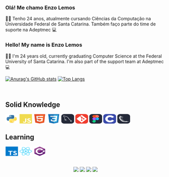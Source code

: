 ### Olá! Me chamo Enzo Lemos
<p>
  👱‍♂️ Tenho 24 anos, atualmente cursando Ciências da Computação na Universidade Federal de Santa Catarina. Também faço parte do time de suporte na Adeptmec 💻
</p>

### Hello! My name is Enzo Lemos
<p>
  👱‍♂️ I'm 24 years old, currently graduating Computer Science at the Federal University of Santa Catarina. I'm also part of the support team at Adeptmec 💻
</p>

[![Anurag's GitHub stats](https://github-readme-stats.vercel.app/api?username=enzolp2&show_icons=true&theme=codeSTACKr)](https://github.com/anuraghazra/github-readme-stats)
[![Top Langs](https://github-readme-stats.vercel.app/api/top-langs/?username=enzolp2&show_icons=true&theme=codeSTACKr)](https://github.com/anuraghazra/github-readme-stats)

<div style="display: inline_block"><br>
  <h2>Solid Knowledge</h2>
  <img align="center" alt="Rafa-Python" height="30" width="40" src="https://raw.githubusercontent.com/devicons/devicon/master/icons/python/python-original.svg">
  <img align="center" alt="Rafa-Js" height="30" width="40" src="https://raw.githubusercontent.com/devicons/devicon/master/icons/javascript/javascript-plain.svg">
  <img align="center" alt="Rafa-HTML" height="30" width="40" src="https://raw.githubusercontent.com/devicons/devicon/master/icons/html5/html5-original.svg">
  <img align="center" alt="Rafa-CSS" height="30" width="40" src="https://raw.githubusercontent.com/devicons/devicon/master/icons/css3/css3-original.svg">
  <img align="center" alt="Rafa-CSS" height="30" width="40" src="https://github.com/tandpfun/skill-icons/blob/main/icons/MySQL-Dark.svg">
  <img align="center" alt="Rafa-CSS" height="30" width="40" src="https://github.com/tandpfun/skill-icons/blob/main/icons/Git.svg">
  <img align="center" alt="Rafa-CSS" height="30" width="40" src="https://github.com/tandpfun/skill-icons/blob/main/icons/Figma-Dark.svg">
  <img align="center" alt="Rafa-CSS" height="30" width="40" src="https://github.com/tandpfun/skill-icons/blob/main/icons/C.svg">
  <img align="center" alt="Rafa-CSS" height="30" width="40" src="https://github.com/tandpfun/skill-icons/blob/main/icons/Flask-Dark.svg">
  
 
  <h2>Learning</h2>
  <img align="center" alt="Rafa-Ts" height="30" width="40" src="https://raw.githubusercontent.com/devicons/devicon/master/icons/typescript/typescript-plain.svg">
  <img align="center" alt="Rafa-React" height="30" width="40" src="https://raw.githubusercontent.com/devicons/devicon/master/icons/react/react-original.svg">
  <img align="center" alt="Rafa-Csharp" height="30" width="40" src="https://raw.githubusercontent.com/devicons/devicon/master/icons/csharp/csharp-original.svg">
</div><br>

<div align="center"><br>
  <a href="https://api.whatsapp.com/send?phone=5548988652987&text=Hello%20Enzo!" target="_blank"><img src="https://img.shields.io/badge/WhatsApp-25D366?style=for-the-badge&logo=whatsapp&logoColor=white" target="_blank"></a>
  <a href="https://instagram.com/enzolemos_" target="_blank"><img src="https://img.shields.io/badge/-Instagram-%23E4405F?style=for-the-badge&logo=instagram&logoColor=white" target="_blank"></a>
  <a href = "mailto:enzolp1@hotmail.com.com"><img src="https://img.shields.io/badge/-Gmail-%23333?style=for-the-badge&logo=gmail&logoColor=white" target="_blank"></a>
  <a href="https://www.linkedin.com/in/Enzolp2" target="_blank"><img src="https://img.shields.io/badge/-LinkedIn-%230077B5?style=for-the-badge&logo=linkedin&logoColor=white" target="_blank"></a> 
</div>

<!--
**Enzolp2/enzolp2** is a ✨ _special_ ✨ repository because its `README.md` (this file) appears on your GitHub profile.

Here are some ideas to get you started:

- 🔭 I’m currently working on Adeptmec as Technical Support
- 🌱 I’m currently learning ...
- 👯 I’m looking to collaborate on ...
- 🤔 I’m looking for help with ...
- 💬 Ask me about ...
- 📫 How to reach me: ...
- 😄 Pronouns: ...
- ⚡ Fun fact: ...
-->
